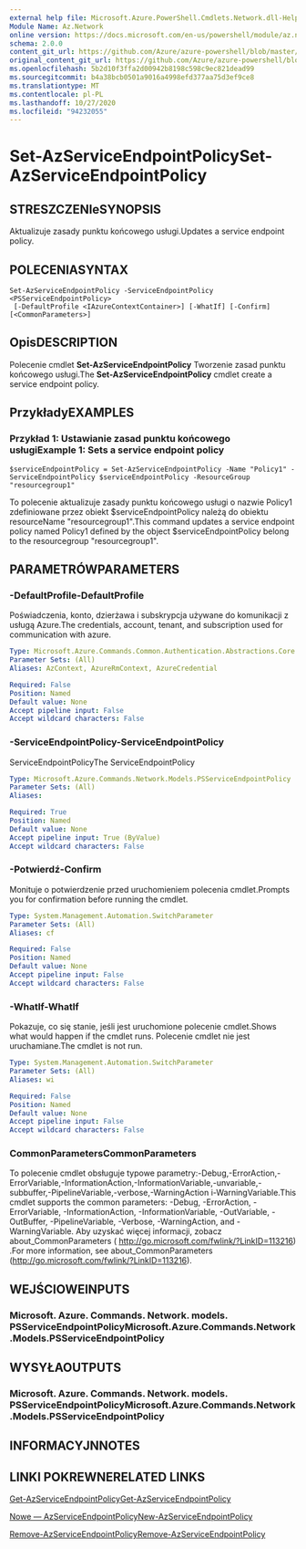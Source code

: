 ```yaml
---
external help file: Microsoft.Azure.PowerShell.Cmdlets.Network.dll-Help.xml
Module Name: Az.Network
online version: https://docs.microsoft.com/en-us/powershell/module/az.network/set-azserviceendpointpolicy
schema: 2.0.0
content_git_url: https://github.com/Azure/azure-powershell/blob/master/src/Network/Network/help/Set-AzServiceEndpointPolicy.md
original_content_git_url: https://github.com/Azure/azure-powershell/blob/master/src/Network/Network/help/Set-AzServiceEndpointPolicy.md
ms.openlocfilehash: 5b2d10f3ffa2d00942b8198c598c9ec821dead99
ms.sourcegitcommit: b4a38bcb0501a9016a4998efd377aa75d3ef9ce8
ms.translationtype: MT
ms.contentlocale: pl-PL
ms.lasthandoff: 10/27/2020
ms.locfileid: "94232055"
---
```

# <span data-ttu-id="1a7c9-101">Set-AzServiceEndpointPolicy</span><span class="sxs-lookup"><span data-stu-id="1a7c9-101">Set-AzServiceEndpointPolicy</span></span>

## <span data-ttu-id="1a7c9-102">STRESZCZENIe</span><span class="sxs-lookup"><span data-stu-id="1a7c9-102">SYNOPSIS</span></span>
<span data-ttu-id="1a7c9-103">Aktualizuje zasady punktu końcowego usługi.</span><span class="sxs-lookup"><span data-stu-id="1a7c9-103">Updates a service endpoint policy.</span></span>

## <span data-ttu-id="1a7c9-104">POLECENIA</span><span class="sxs-lookup"><span data-stu-id="1a7c9-104">SYNTAX</span></span>

```
Set-AzServiceEndpointPolicy -ServiceEndpointPolicy <PSServiceEndpointPolicy>
 [-DefaultProfile <IAzureContextContainer>] [-WhatIf] [-Confirm] [<CommonParameters>]
```

## <span data-ttu-id="1a7c9-105">Opis</span><span class="sxs-lookup"><span data-stu-id="1a7c9-105">DESCRIPTION</span></span>
<span data-ttu-id="1a7c9-106">Polecenie cmdlet **Set-AzServiceEndpointPolicy** Tworzenie zasad punktu końcowego usługi.</span><span class="sxs-lookup"><span data-stu-id="1a7c9-106">The **Set-AzServiceEndpointPolicy** cmdlet create a service endpoint policy.</span></span>

## <span data-ttu-id="1a7c9-107">Przykłady</span><span class="sxs-lookup"><span data-stu-id="1a7c9-107">EXAMPLES</span></span>

### <span data-ttu-id="1a7c9-108">Przykład 1: Ustawianie zasad punktu końcowego usługi</span><span class="sxs-lookup"><span data-stu-id="1a7c9-108">Example 1: Sets a service endpoint policy</span></span>
```
$serviceEndpointPolicy = Set-AzServiceEndpointPolicy -Name "Policy1" -ServiceEndpointPolicy $serviceEndpointPolicy -ResourceGroup "resourcegroup1"
```

<span data-ttu-id="1a7c9-109">To polecenie aktualizuje zasady punktu końcowego usługi o nazwie Policy1 zdefiniowane przez obiekt $serviceEndpointPolicy należą do obiektu resourceName "resourcegroup1".</span><span class="sxs-lookup"><span data-stu-id="1a7c9-109">This command updates a service endpoint policy named Policy1 defined by the object $serviceEndpointPolicy belong to the resourcegroup "resourcegroup1".</span></span>

## <span data-ttu-id="1a7c9-110">PARAMETRÓW</span><span class="sxs-lookup"><span data-stu-id="1a7c9-110">PARAMETERS</span></span>

### <span data-ttu-id="1a7c9-111">-DefaultProfile</span><span class="sxs-lookup"><span data-stu-id="1a7c9-111">-DefaultProfile</span></span>
<span data-ttu-id="1a7c9-112">Poświadczenia, konto, dzierżawa i subskrypcja używane do komunikacji z usługą Azure.</span><span class="sxs-lookup"><span data-stu-id="1a7c9-112">The credentials, account, tenant, and subscription used for communication with azure.</span></span>

```yaml
Type: Microsoft.Azure.Commands.Common.Authentication.Abstractions.Core.IAzureContextContainer
Parameter Sets: (All)
Aliases: AzContext, AzureRmContext, AzureCredential

Required: False
Position: Named
Default value: None
Accept pipeline input: False
Accept wildcard characters: False
```

### <span data-ttu-id="1a7c9-113">-ServiceEndpointPolicy</span><span class="sxs-lookup"><span data-stu-id="1a7c9-113">-ServiceEndpointPolicy</span></span>
<span data-ttu-id="1a7c9-114">ServiceEndpointPolicy</span><span class="sxs-lookup"><span data-stu-id="1a7c9-114">The ServiceEndpointPolicy</span></span>

```yaml
Type: Microsoft.Azure.Commands.Network.Models.PSServiceEndpointPolicy
Parameter Sets: (All)
Aliases:

Required: True
Position: Named
Default value: None
Accept pipeline input: True (ByValue)
Accept wildcard characters: False
```

### <span data-ttu-id="1a7c9-115">-Potwierdź</span><span class="sxs-lookup"><span data-stu-id="1a7c9-115">-Confirm</span></span>
<span data-ttu-id="1a7c9-116">Monituje o potwierdzenie przed uruchomieniem polecenia cmdlet.</span><span class="sxs-lookup"><span data-stu-id="1a7c9-116">Prompts you for confirmation before running the cmdlet.</span></span>

```yaml
Type: System.Management.Automation.SwitchParameter
Parameter Sets: (All)
Aliases: cf

Required: False
Position: Named
Default value: None
Accept pipeline input: False
Accept wildcard characters: False
```

### <span data-ttu-id="1a7c9-117">-WhatIf</span><span class="sxs-lookup"><span data-stu-id="1a7c9-117">-WhatIf</span></span>
<span data-ttu-id="1a7c9-118">Pokazuje, co się stanie, jeśli jest uruchomione polecenie cmdlet.</span><span class="sxs-lookup"><span data-stu-id="1a7c9-118">Shows what would happen if the cmdlet runs.</span></span> <span data-ttu-id="1a7c9-119">Polecenie cmdlet nie jest uruchamiane.</span><span class="sxs-lookup"><span data-stu-id="1a7c9-119">The cmdlet is not run.</span></span>

```yaml
Type: System.Management.Automation.SwitchParameter
Parameter Sets: (All)
Aliases: wi

Required: False
Position: Named
Default value: None
Accept pipeline input: False
Accept wildcard characters: False
```

### <span data-ttu-id="1a7c9-120">CommonParameters</span><span class="sxs-lookup"><span data-stu-id="1a7c9-120">CommonParameters</span></span>
<span data-ttu-id="1a7c9-121">To polecenie cmdlet obsługuje typowe parametry:-Debug,-ErrorAction,-ErrorVariable,-InformationAction,-InformationVariable,-unvariable,-subbuffer,-PipelineVariable,-verbose,-WarningAction i-WarningVariable.</span><span class="sxs-lookup"><span data-stu-id="1a7c9-121">This cmdlet supports the common parameters: -Debug, -ErrorAction, -ErrorVariable, -InformationAction, -InformationVariable, -OutVariable, -OutBuffer, -PipelineVariable, -Verbose, -WarningAction, and -WarningVariable.</span></span> <span data-ttu-id="1a7c9-122">Aby uzyskać więcej informacji, zobacz about_CommonParameters ( http://go.microsoft.com/fwlink/?LinkID=113216) .</span><span class="sxs-lookup"><span data-stu-id="1a7c9-122">For more information, see about_CommonParameters (http://go.microsoft.com/fwlink/?LinkID=113216).</span></span>

## <span data-ttu-id="1a7c9-123">WEJŚCIOWE</span><span class="sxs-lookup"><span data-stu-id="1a7c9-123">INPUTS</span></span>

### <span data-ttu-id="1a7c9-124">Microsoft. Azure. Commands. Network. models. PSServiceEndpointPolicy</span><span class="sxs-lookup"><span data-stu-id="1a7c9-124">Microsoft.Azure.Commands.Network.Models.PSServiceEndpointPolicy</span></span>

## <span data-ttu-id="1a7c9-125">WYSYŁA</span><span class="sxs-lookup"><span data-stu-id="1a7c9-125">OUTPUTS</span></span>

### <span data-ttu-id="1a7c9-126">Microsoft. Azure. Commands. Network. models. PSServiceEndpointPolicy</span><span class="sxs-lookup"><span data-stu-id="1a7c9-126">Microsoft.Azure.Commands.Network.Models.PSServiceEndpointPolicy</span></span>

## <span data-ttu-id="1a7c9-127">INFORMACYJN</span><span class="sxs-lookup"><span data-stu-id="1a7c9-127">NOTES</span></span>

## <span data-ttu-id="1a7c9-128">LINKI POKREWNE</span><span class="sxs-lookup"><span data-stu-id="1a7c9-128">RELATED LINKS</span></span>

[<span data-ttu-id="1a7c9-129">Get-AzServiceEndpointPolicy</span><span class="sxs-lookup"><span data-stu-id="1a7c9-129">Get-AzServiceEndpointPolicy</span></span>](./Get-AzServiceEndpointPolicy.md)

[<span data-ttu-id="1a7c9-130">Nowe — AzServiceEndpointPolicy</span><span class="sxs-lookup"><span data-stu-id="1a7c9-130">New-AzServiceEndpointPolicy</span></span>](./New-AzServiceEndpointPolicy.md)

[<span data-ttu-id="1a7c9-131">Remove-AzServiceEndpointPolicy</span><span class="sxs-lookup"><span data-stu-id="1a7c9-131">Remove-AzServiceEndpointPolicy</span></span>](./Remove-AzServiceEndpointPolicy.md)
